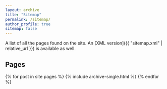 ```yaml
---
layout: archive
title: "Sitemap"
permalink: /sitemap/
author_profile: true
sitemap: false
---
```


A list of all the pages found on the site. An [XML version]({{ "sitemap.xml" | relative_url }}) is available as well.

<h2>Pages</h2>
{% for post in site.pages %}
  {% include archive-single.html %}
{% endfor %}

<!-- <h2>Posts</h2>
{% for post in site.posts %}
  {% include archive-single.html %}
{% endfor %}

{% capture written_label %}'None'{% endcapture %}

{% for collection in site.collections %}
{% unless collection.output == false or collection.label == "posts" %}
  {% capture label %}{{ collection.label }}{% endcapture %}
  {% if label != written_label %}
  <h2>{{ label }}</h2>
  {% capture written_label %}{{ label }}{% endcapture %}
  {% endif %}
{% endunless %}
{% for post in collection.docs %}
  {% unless collection.output == false or collection.label == "posts" %}
  {% include archive-single.html %}
  {% endunless %}
{% endfor %}
{% endfor %} -->
